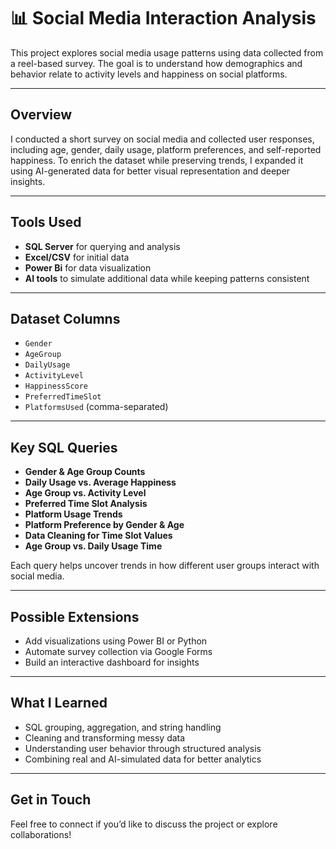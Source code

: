 # 📊 Social Media Interaction Analysis

This project explores social media usage patterns using data collected from a reel-based survey. The goal is to understand how demographics and behavior relate to activity levels and happiness on social platforms.

---

## Overview

I conducted a short survey on social media and collected user responses, including age, gender, daily usage, platform preferences, and self-reported happiness. To enrich the dataset while preserving trends, I expanded it using AI-generated data for better visual representation and deeper insights.

---

## Tools Used

- **SQL Server** for querying and analysis  
- **Excel/CSV** for initial data
- **Power Bi** for data visualization 
- **AI tools** to simulate additional data while keeping patterns consistent

---

##  Dataset Columns

- `Gender`
- `AgeGroup`
- `DailyUsage`
- `ActivityLevel`
- `HappinessScore`
- `PreferredTimeSlot`
- `PlatformsUsed` (comma-separated)

---

##  Key SQL Queries

- **Gender & Age Group Counts**
- **Daily Usage vs. Average Happiness**
- **Age Group vs. Activity Level**
- **Preferred Time Slot Analysis**
- **Platform Usage Trends**
- **Platform Preference by Gender & Age**
- **Data Cleaning for Time Slot Values**
- **Age Group vs. Daily Usage Time**

Each query helps uncover trends in how different user groups interact with social media.

---

##  Possible Extensions

- Add visualizations using Power BI or Python  
- Automate survey collection via Google Forms  
- Build an interactive dashboard for insights

---

##  What I Learned

- SQL grouping, aggregation, and string handling  
- Cleaning and transforming messy data  
- Understanding user behavior through structured analysis  
- Combining real and AI-simulated data for better analytics

---

##  Get in Touch

Feel free to connect if you’d like to discuss the project or explore collaborations!


